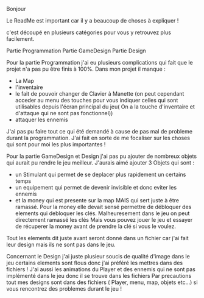 Bonjour

Le ReadMe est important car il y a beaucoup de choses à expliquer !

c'est découpé en plusieurs catégories pour vous y retrouvez plus facilement.

Partie Programmation
Partie GameDesign
Partie Design

Pour la partie Programmation j'ai eu plusieurs complications qui fait que le projet n'a pas pu être finis à 100%. Dans mon projet il manque :
- La Map
- l'inventaire
- le fait de pouvoir changer de Clavier à Manette (on peut cependant acceder au menu des touches pour vous indiquer celles qui sont utilisables depuis l'écran principal du jeu( On a la touche d'inventaire et d'attaque qui ne sont pas fonctionnel))
- attaquer les ennemis

J'ai pas pu faire tout ce qui été demandé à cause de pas mal de probleme durant la programmation. J'ai fait en sorte de me focaliser sur les choses qui sont pour moi les plus importantes !


Pour la partie GameDesign et Design j'ai pas pu ajouter de nombreux objets qui aurait pu rendre le jeu meilleur. J'aurais aimé ajouter 3 Objets qui sont :
- un Stimulant qui permet de se deplacer plus rapidement un certains temps
- un equipement qui permet de devenir invisible et donc eviter les ennemis
- et la money qui est presente sur la map MAIS qui sert juste à être ramassé. Pour la money elle devait sensé permettre de débloquer des elements qui debloquer les clés. Malheuresement dans le jeu on peut directement ramassé les clés Mais vous pouvez jouer le jeu et essayer de récuperer la money avant de prendre la clé si vous le voulez. 

Tout les elements dit juste avant seront donné dans un fichier car j'ai fait leur design mais ils ne sont pas dans le jeu.


Concernant le Design j'ai juste plusieur soucis de qualité d'image dans le jeu certains elements sont flous donc j'ai préféré les mettres dans des fichiers ! J'ai aussi les animations du Player et des ennemis qui ne sont pas implémenté dans le jeu donc il se trouve dans les fichiers
Par precautions tout mes designs sont dans des fichiers ( Player, menu, map, objets etc...) si vous rencontrez des problemes durant le jeu !
